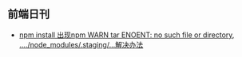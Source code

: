 ## 前端日刊

* [npm install 出现npm WARN tar ENOENT: no such file or directory, ..../node_modules/.staging/...解决办法](https://blog.csdn.net/yanzisu_congcong/article/details/96987582)
